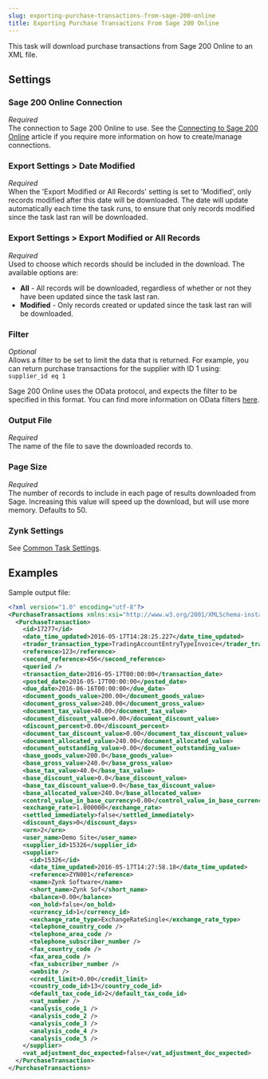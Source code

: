 ```yaml
---
slug: exporting-purchase-transactions-from-sage-200-online
title: Exporting Purchase Transactions From Sage 200 Online
---
```

This task will download purchase transactions from Sage 200 Online to an XML file.

## Settings
### Sage 200 Online Connection
_Required_  
The connection to Sage 200 Online to use. See the [Connecting to Sage 200 Online](connecting-to-sage-200-online) article if you require more information on how to create/manage connections.

### Export Settings > Date Modified
_Required_  
When the 'Export Modified or All Records' setting is set to 'Modified', only records modified after this date will be downloaded. The date will update automatically each time the task runs, to ensure that only records modified since the task last ran will be downloaded.

### Export Settings > Export Modified or All Records
_Required_  
Used to choose which records should be included in the download. The available options are:

* __All__ - All records will be downloaded, regardless of whether or not they have been updated since the task last ran.
* __Modified__ - Only records created or updated since the task last ran will be downloaded.

### Filter
_Optional_  
Allows a filter to be set to limit the data that is returned. For example, you can return purchase transactions for the supplier with ID 1 using: `supplier_id eq 1`

Sage 200 Online uses the OData protocol, and expects the filter to be specified in this format. You can find more information on OData filters [here](http://www.odata.org/getting-started/basic-tutorial/#queryData).

### Output File
_Required_  
The name of the file to save the downloaded records to.

### Page Size
_Required_  
The number of records to include in each page of results downloaded from Sage. Increasing this value will speed up the download, but will use more memory. Defaults to 50.

### Zynk Settings
See [Common Task Settings](common-task-settings).

## Examples
Sample output file:
```xml
<?xml version="1.0" encoding="utf-8"?>
<PurchaseTransactions xmlns:xsi="http://www.w3.org/2001/XMLSchema-instance" xmlns:xsd="http://www.w3.org/2001/XMLSchema">
  <PurchaseTransaction>
    <id>17277</id>
    <date_time_updated>2016-05-17T14:28:25.227</date_time_updated>
    <trader_transaction_type>TradingAccountEntryTypeInvoice</trader_transaction_type>
    <reference>123</reference>
    <second_reference>456</second_reference>
    <queried />
    <transaction_date>2016-05-17T00:00:00</transaction_date>
    <posted_date>2016-05-17T00:00:00</posted_date>
    <due_date>2016-06-16T00:00:00</due_date>
    <document_goods_value>200.00</document_goods_value>
    <document_gross_value>240.00</document_gross_value>
    <document_tax_value>40.00</document_tax_value>
    <document_discount_value>0.00</document_discount_value>
    <discount_percent>0.00</discount_percent>
    <document_tax_discount_value>0.00</document_tax_discount_value>
    <document_allocated_value>240.00</document_allocated_value>
    <document_outstanding_value>0.00</document_outstanding_value>
    <base_goods_value>200.0</base_goods_value>
    <base_gross_value>240.0</base_gross_value>
    <base_tax_value>40.0</base_tax_value>
    <base_discount_value>0.0</base_discount_value>
    <base_tax_discount_value>0.0</base_tax_discount_value>
    <base_allocated_value>240.0</base_allocated_value>
    <control_value_in_base_currency>0.00</control_value_in_base_currency>
    <exchange_rate>1.000000</exchange_rate>
    <settled_immediately>false</settled_immediately>
    <discount_days>0</discount_days>
    <urn>2</urn>
    <user_name>Demo Site</user_name>
    <supplier_id>15326</supplier_id>
    <supplier>
      <id>15326</id>
      <date_time_updated>2016-05-17T14:27:58.18</date_time_updated>
      <reference>ZYN001</reference>
      <name>Zynk Software</name>
      <short_name>Zynk Sof</short_name>
      <balance>0.00</balance>
      <on_hold>false</on_hold>
      <currency_id>1</currency_id>
      <exchange_rate_type>ExchangeRateSingle</exchange_rate_type>
      <telephone_country_code />
      <telephone_area_code />
      <telephone_subscriber_number />
      <fax_country_code />
      <fax_area_code />
      <fax_subscriber_number />
      <website />
      <credit_limit>0.00</credit_limit>
      <country_code_id>13</country_code_id>
      <default_tax_code_id>2</default_tax_code_id>
      <vat_number />
      <analysis_code_1 />
      <analysis_code_2 />
      <analysis_code_3 />
      <analysis_code_4 />
      <analysis_code_5 />
    </supplier>
    <vat_adjustment_doc_expected>false</vat_adjustment_doc_expected>
  </PurchaseTransaction>
</PurchaseTransactions>
```